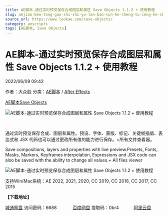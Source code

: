 ```yaml
---
title: AE脚本-通过实时预览保存合成图层和属性 Save Objects 1.1.2 + 使用教程
slug: aejiao-ben-tong-guo-shi-shi-yu-lan-bao-cun-he-cheng-tu-ceng-he-shu-xing-save-objects-1-1-2-shi-yong-jiao-cheng
source_url: https://www.lookae.com/save-objects/
category: aescripts
tags: [AE脚本, Save Objects]
---
```

# AE脚本-通过实时预览保存合成图层和属性 Save Objects 1.1.2 + 使用教程

2022/06/09 09:42

作者：大众脸
分类：[AE脚本](https://www.lookae.com/after-effects/aescripts/) / [After Effects](https://www.lookae.com/after-effects/)

[AE脚本](https://www.lookae.com/tag/ae%e8%84%9a%e6%9c%ac/)[Save Objects](https://www.lookae.com/tag/save-objects/)

![AE脚本-通过实时预览保存合成图层和属性 Save Objects 1.1.2 + 使用教程](https://www.lookae.com/wp-content/uploads/2022/06/Save-Objects.jpg "AE脚本-通过实时预览保存合成图层和属性 Save Objects 1.1.2 + 使用教程-LookAE.com")

[﻿﻿﻿](https://cloud.video.taobao.com//play/u/705956171/p/1/e/6/t/1/363794422592.mp4)

通过实时预览保存合成、图层和属性。预设、字体、蒙版、标记、关键帧插值、表达式和 JSX 代码也可以通过更改所有值的能力进行保存。+所有文件查看器。

Save compositions, layers and properties with live preview.Presets, Fonts, Masks, Markers, Keyframes interpolation, Expressions and JSX code can also be saved with the ability to change all values.+ All files viewer

![AE脚本-通过实时预览保存合成图层和属性 Save Objects 1.1.2 + 使用教程](https://img.alicdn.com/imgextra/i4/705956171/O1CN01Hzc8QK1vSMsjS3TFV_!!705956171.jpg "AE脚本-通过实时预览保存合成图层和属性 Save Objects 1.1.2 + 使用教程-LookAE.com")

支持Win/Mac系统：AE 2022, 2021, 2020, CC 2019, CC 2018, CC 2017, CC 2015

**【下载地址】**

[城通网盘](https://url70.ctfile.com/f/2827370-591472258-03cffc?p=4431) 访问密码：6688             [百度网盘](https://pan.baidu.com/s/1Dc9Fedg8krM6NGyuGt5AnA?pwd=0br4) 提取码：0br4            [阿里云盘](https://www.aliyundrive.com/s/mMEo8AhYj5P)
